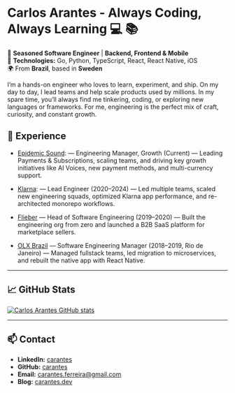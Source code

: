 # Carlos Arantes - Always Coding, Always Learning 💻 📚

🚀 **Seasoned Software Engineer** | **Backend, Frontend & Mobile**  
📌 **Technologies:** Go, Python, TypeScript, React, React Native, iOS  
🌍 From **Brazil**, based in **Sweden**

I’m a hands-on engineer who loves to learn, experiment, and ship. On my day to day, I lead teams and help scale products used by millions. In my spare time, you’ll always find me tinkering, coding, or exploring new languages or frameworks. For me, engineering is the perfect mix of craft, curiosity, and constant growth.

<!-- --- -->

<!-- ## 📂 **Open Source & Contributions** -->

<!-- WIP -->
<!-- ### [Project X](https://github.com/carantes/projectx)
A CLI debugger for PHP that allows developers to debug PHP applications in an interactive manner. -->

<!-- --- -->

## 💼 **Experience**
- [Epidemic Sound](http://epidemicsound.com/): — Engineering Manager, Growth (Current) — Leading Payments & Subscriptions, scaling teams, and driving key growth initiatives like AI Voices, new payment methods, and multi-currency support.

- [Klarna](https://www.klarna.com/se): — Lead Engineer (2020–2024) — Led multiple teams, scaled new engineering squads, optimized Klarna app performance, and re-architected monorepo workflows.

- [Flieber](https://www.flieber.com/) — Head of Software Engineering (2019–2020) — Built the engineering org from zero and launched a B2B SaaS platform for marketplace sellers.

- [OLX Brazil](https://www.olx.com.br/) — Software Engineering Manager (2018–2019, Rio de Janeiro) — Managed fullstack teams, led migration to microservices, and rebuilt the native app with React Native.

---

## 📈 **GitHub Stats**
[![Carlos Arantes GitHub stats](https://github-readme-stats.vercel.app/api?username=carantes&show_icons=true&theme=merko)](https://github.com/carantes)

---

## 📫 **Contact**
- **LinkedIn:** [carantes](https://www.linkedin.com/in/carantes)
- **GitHub:** [carantes](https://github.com/carantes)
- **Email:** carantes.ferreira@gmail.com
- **Blog:** [carantes.dev](https://carantes.hashnode.dev/)